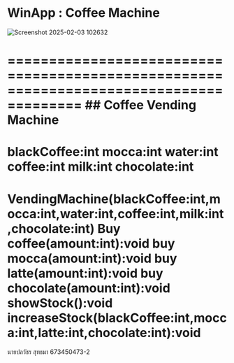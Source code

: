 # WinApp : Coffee Machine

![Screenshot 2025-02-03 102632](https://github.com/user-attachments/assets/50afe30c-6f89-4154-b946-05eb9923d89f)

=======================================================================================
                              ## Coffee Vending Machine
=======================================================================================
blackCoffee:int
mocca:int
water:int
coffee:int
milk:int
chocolate:int
=======================================================================================
VendingMachine(blackCoffee:int,mocca:int,water:int,coffee:int,milk:int,chocolate:int)
Buy coffee(amount:int):void
buy mocca(amount:int):void
buy latte(amount:int):void
buy chocolate(amount:int):void
showStock():void
increaseStock(blackCoffee:int,mocca:int,latte:int,chocolate:int):void
=======================================================================================

นายปลวัชร สุทธมา 673450473-2
